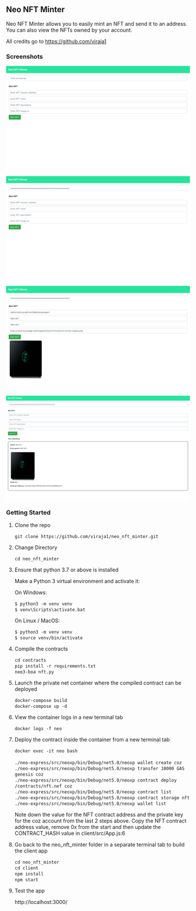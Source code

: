 ## Neo NFT Minter
Neo NFT Minter allows you to easily mint an NFT and send it to an address. 
You can also view the NFTs owned by your account.

All credits go to https://github.com/viraja1

### Screenshots
![](screenshots/neo_nft_1.png)

![](screenshots/neo_nft_2.png)

![](screenshots/neo_nft_3.png)

![](screenshots/neo_nft_4.png)

### Getting Started

1) Clone the repo

   ```
   git clone https://github.com/viraja1/neo_nft_minter.git 
   ```
   
2) Change Directory

   ```
   cd neo_nft_minter
   ```
   
3) Ensure that python 3.7 or above is installed
 
   Make a Python 3 virtual environment and activate it:
   
   On Windows: 
   ```
   $ python3 -m venv venv
   $ venv\Scripts\activate.bat
   ```
   On Linux / MacOS:
   ```
   $ python3 -m venv venv
   $ source venv/bin/activate
   ```


4) Compile the contracts

   ```
   cd contracts
   pip install -r requirements.txt
   neo3-boa nft.py
   ```
   
5) Launch the private net container where the compiled contract can be deployed

   ```
   docker-compose build
   docker-compose up -d
   ```
   
6) View the container logs in a new terminal tab

   ```
   docker logs -f neo
   ```
   
7) Deploy the contract inside the container from a new terminal tab

   ```
   docker exec -it neo bash
   
   ./neo-express/src/neoxp/bin/Debug/net5.0/neoxp wallet create coz
   ./neo-express/src/neoxp/bin/Debug/net5.0/neoxp transfer 10000 GAS genesis coz
   ./neo-express/src/neoxp/bin/Debug/net5.0/neoxp contract deploy /contracts/nft.nef coz
   ./neo-express/src/neoxp/bin/Debug/net5.0/neoxp contract list
   ./neo-express/src/neoxp/bin/Debug/net5.0/neoxp contract storage nft
   ./neo-express/src/neoxp/bin/Debug/net5.0/neoxp wallet list
   ```
   
   Note down the value for the NFT contract address and the private key for the coz account from the last 2 steps above.
   Copy the NFT contract address value, remove 0x from the start and then update the CONTRACT_HASH value in client/src/App.js:6
   
8) Go back to the neo_nft_minter folder in a separate terminal tab to build the client app
   ```
   cd neo_nft_minter
   cd client
   npm install
   npm start 
   ```
   
9) Test the app
   
   http://localhost:3000/ 
